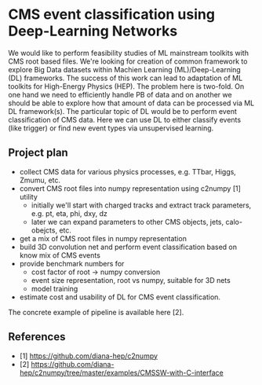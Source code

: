 # CMS event classification using Deep-Learning Networks

We would like to perform feasibility studies of ML mainstream toolkits with CMS
root based files. We're looking for creation of common framework to explore Big
Data datasets within Machien Learning (ML)/Deep-Learning (DL) frameworks. The
success of this work can lead to adaptation of ML toolkits for High-Energy
Physics (HEP). The problem here is two-fold. On one hand we need to efficiently
handle PB of data and on another we should be able to explore how that amount
of data can be processed via ML DL framework(s). The particular topic of DL
would be to perform event classification of CMS data. Here we can use DL to
either classify events (like trigger) or find new event types via unsupervised
learning.

## Project plan
- collect CMS data for various physics processes, e.g. TTbar, Higgs, Zmumu, etc.
- convert CMS root files into numpy representation using c2numpy [1] utility
  - initially we'll start with charged tracks and extract track parameters,
    e.g. pt, eta, phi, dxy, dz
  - later we can expand parameters to other CMS objects, jets, calo-obejcts, etc.
- get a mix of CMS root files in numpy representation
- build 3D convolution net and perform event classification based on
  know mix of CMS events
- provide benchmark numbers for
  - cost factor of root -> numpy conversion
  - event size representation, root vs numpy, suitable for 3D nets
  - model training
- estimate cost and usability of DL for CMS event classification.

The concrete example of pipeline is available here [2].

## References

- [1] https://github.com/diana-hep/c2numpy
- [2] https://github.com/diana-hep/c2numpy/tree/master/examples/CMSSW-with-C-interface
